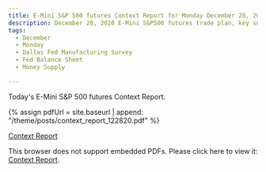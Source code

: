 ```yaml
---
title: E-Mini S&P 500 futures Context Report for Monday December 28, 2020
description: December 28, 2020 E-Mini S&P500 futures trade plan, key support and resistance zones, and volatility analysis.
tags:
  - December
  - Monday
  - Dallas Fed Manufacturing Survey 
  - Fed Balance Sheet 
  - Money Supply 

---
```


Today's E-Mini S&P 500 futures Context Report.

{% assign pdfUrl = site.baseurl | append: "/theme/posts/context_report_122820.pdf" %}

<a href="{{pdfUrl}}">Context Report</a>

<object data="{{pdfUrl}}" type="application/pdf" width="700px" height="700px">
    <p>This browser does not support embedded PDFs. Please click here to view it: <a href="{{pdfUrl}}">Context Report</a>.</p>
</object>

